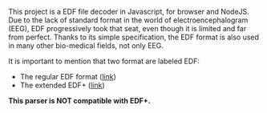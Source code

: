 This project is a EDF file decoder in Javascript, for browser and NodeJS. Due to the lack of standard format in the world of electroencephalogram (EEG), EDF progressively took that seat, even though it is limited and far from perfect. Thanks to its simple specification, the EDF format is also used in many other bio-medical fields, not only EEG.  

It is important to mention that two format are labeled EDF:
- The regular EDF format ([link](https://www.edfplus.info/specs/edf.html))
- The extended EDF+ ([link](https://www.edfplus.info/specs/edfplus.html))

**This parser is NOT compatible with EDF+.**
